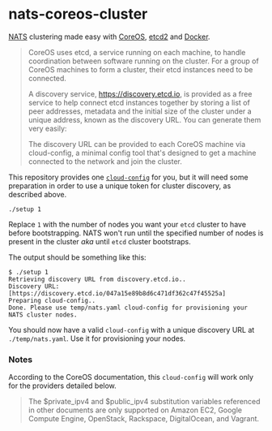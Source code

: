 # nats-coreos-cluster
[NATS](http://nats.io) clustering made easy with [CoreOS](https://coreos.com/), [etcd2](https://coreos.com/etcd/) and [Docker](https://www.docker.com/).

>CoreOS uses etcd, a service running on each machine, to handle coordination between software running on the cluster. For a group of CoreOS machines to form a cluster, their etcd instances need to be connected.
>
>A discovery service, https://discovery.etcd.io, is provided as a free service to help connect etcd instances together by storing a list of peer addresses, metadata and the initial size of the cluster under a unique address, known as the discovery URL. You can generate them very easily:
>
>
>The discovery URL can be provided to each CoreOS machine via cloud-config, a minimal config tool that's designed to get a machine connected to the network and join the cluster.

This repository provides one [`cloud-config`](https://coreos.com/docs/cluster-management/setup/cloudinit-cloud-config/) for you, but it will need some preparation in order to use a unique token for cluster discovery, as described above.

```
./setup 1
```

Replace `1` with the number of nodes you want your `etcd` cluster to have before bootstrapping. NATS won't run until the specified number of nodes is present in the cluster _aka_ until `etcd` cluster bootstraps.

The output should be something like this:

```
$ ./setup 1
Retrieving discovery URL from discovery.etcd.io..
Discovery URL: [https://discovery.etcd.io/047a15e89b8d6c471df362c47f45525a]
Preparing cloud-config..
Done. Please use temp/nats.yaml cloud-config for provisioning your NATS cluster nodes.
```

You should now have a valid `cloud-config` with a unique discovery URL at `./temp/nats.yaml`. Use it for provisioning your nodes.

### Notes

According to the CoreOS documentation, this `cloud-config` will work only for the providers detailed below.

> The $private_ipv4 and $public_ipv4 substitution variables referenced in other documents are only supported on Amazon EC2, Google Compute Engine, OpenStack, Rackspace, DigitalOcean, and Vagrant.
